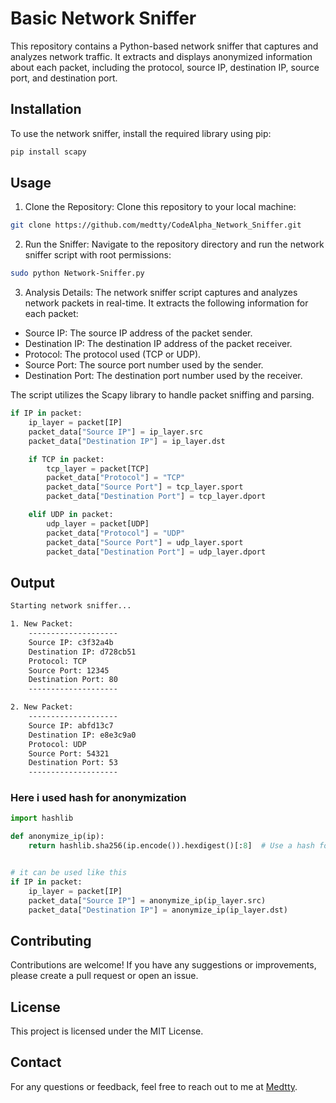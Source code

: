 # Basic Network Sniffer

This repository contains a Python-based network sniffer that captures and analyzes network traffic. It extracts and displays anonymized information about each packet, including the protocol, source IP, destination IP, source port, and destination port.

## Installation
To use the network sniffer, install the required library using pip:

```bash
pip install scapy
```

## Usage
1. Clone the Repository:
Clone this repository to your local machine:

```bash
git clone https://github.com/medtty/CodeAlpha_Network_Sniffer.git
```
2. Run the Sniffer:
Navigate to the repository directory and run the network sniffer script with root permissions:

```bash
sudo python Network-Sniffer.py
```

3. Analysis Details:
The network sniffer script captures and analyzes network packets in real-time. It extracts the following information for each packet:

- Source IP: The source IP address of the packet sender.
- Destination IP: The destination IP address of the packet receiver.
- Protocol: The protocol used (TCP or UDP).
- Source Port: The source port number used by the sender.
- Destination Port: The destination port number used by the receiver.

The script utilizes the Scapy library to handle packet sniffing and parsing.



```Python
if IP in packet:
    ip_layer = packet[IP]
    packet_data["Source IP"] = ip_layer.src
    packet_data["Destination IP"] = ip_layer.dst

    if TCP in packet:
        tcp_layer = packet[TCP]
        packet_data["Protocol"] = "TCP"
        packet_data["Source Port"] = tcp_layer.sport
        packet_data["Destination Port"] = tcp_layer.dport

    elif UDP in packet:
        udp_layer = packet[UDP]
        packet_data["Protocol"] = "UDP"
        packet_data["Source Port"] = udp_layer.sport
        packet_data["Destination Port"] = udp_layer.dport
```

## Output

```bash
Starting network sniffer...

1. New Packet:
    --------------------
    Source IP: c3f32a4b
    Destination IP: d728cb51
    Protocol: TCP
    Source Port: 12345
    Destination Port: 80
    --------------------

2. New Packet:
    --------------------
    Source IP: abfd13c7
    Destination IP: e8e3c9a0
    Protocol: UDP
    Source Port: 54321
    Destination Port: 53
    --------------------
```

### Here i used hash for anonymization
```python
import hashlib

def anonymize_ip(ip):
    return hashlib.sha256(ip.encode()).hexdigest()[:8]  # Use a hash for anonymization


# it can be used like this
if IP in packet:
    ip_layer = packet[IP]
    packet_data["Source IP"] = anonymize_ip(ip_layer.src)
    packet_data["Destination IP"] = anonymize_ip(ip_layer.dst)
```

## Contributing
Contributions are welcome! If you have any suggestions or improvements, please create a pull request or open an issue.

## License
This project is licensed under the MIT License.

## Contact
For any questions or feedback, feel free to reach out to me at [Medtty](doussm101@gmail.com).
